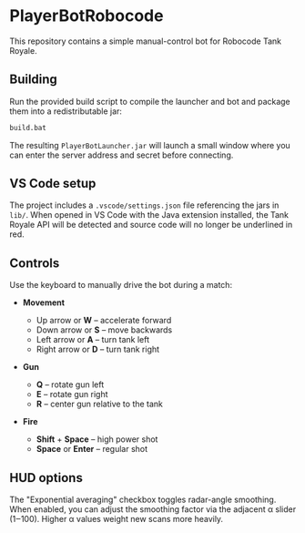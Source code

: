 # PlayerBotRobocode

This repository contains a simple manual-control bot for Robocode Tank Royale.

## Building

Run the provided build script to compile the launcher and bot and package them
into a redistributable jar:

```cmd
build.bat
```

The resulting `PlayerBotLauncher.jar` will launch a small window where you can
enter the server address and secret before connecting.

## VS Code setup

The project includes a `.vscode/settings.json` file referencing the jars in
`lib/`.  When opened in VS Code with the Java extension installed, the Tank
Royale API will be detected and source code will no longer be underlined in
red.

## Controls

Use the keyboard to manually drive the bot during a match:

- **Movement**
  - Up arrow or **W** – accelerate forward
  - Down arrow or **S** – move backwards
  - Left arrow or **A** – turn tank left
  - Right arrow or **D** – turn tank right

- **Gun**
  - **Q** – rotate gun left
  - **E** – rotate gun right
  - **R** – center gun relative to the tank

- **Fire**
  - **Shift** + **Space** – high power shot
  - **Space** or **Enter** – regular shot

## HUD options

The "Exponential averaging" checkbox toggles radar-angle smoothing.  When
enabled, you can adjust the smoothing factor via the adjacent α slider
(1‒100).  Higher α values weight new scans more heavily.
